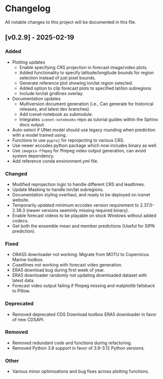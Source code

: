 # Changelog

All notable changes to this project will be documented in this file.

## [v0.2.9] - 2025-02-19

### Added
- Plotting updates
    - Enable specifying CRS projection in forecast image/video plots.
    - Added functionality to specify latitude/longitude bounds for region selection instead of just pixel bounds.
    - Generate reference plot showing lon/lat region selected.
    - Added option to clip forecast plots to specified lat/lon subregions
    - Include lon/lat gridlines overlay.
- Documentation updates
    - Multiversion document generation (i.e., Can generate for historical releases, and latest dev branches).
    - Add icenet-notebook as submodule.
    - Integrates `icenet-notebooks` repo as tutorial guides within the Sphinx docs output.
- Auto-select if UNet model should use legacy rounding when prediction with a model trained using.
- Functions to use `pyproj` for reprojecting to various CRS.
- Use newer eccodes python package which now includes binary as well.
- Use `imageio-ffmpeg` for ffmpeg video output generation, can avoid system dependency.
- Add reference conda environment.yml file.

### Changed
- Modified reprojection logic to handle different CRS and leadtimes.
- Update Masking to handle lon/lat subregions.
- Documentation styling overhaul, and ready to be deployed on icenet website.
- Temporarily updated minimum eccodes version requirement to 2.37.0-2.38.3 (newer versions seeminly missing required binary).
- Enable forecast videos to be playable on stock Windows without added codecs.
- Get both the ensemble mean and member predictions (Useful for SIPN prediction).

### Fixed
- ORAS5 downloader not working: Migrate from MOTU to Copernicus Marine toolbox.
- Coastlines not working with forecast video generation.
- ERA5 download bug during first week of year.
- ERA5 downloader randomly not updating downloaded dataset with latest data.
- Forecast video output failing if ffmpeg missing and matplotlib fallsback to Pillow.

### Deprecated
- Removed deprecated CDS Download toolbox ERA5 downloader in favor of new CDSAPI.

### Removed
- Removed redundant code and functions during refactoring.
- Removed Python 3.8 support in favor of 3.9-3.12 Python versions.


### Other
- Various minor optimisations and bug fixes across plotting functions.

